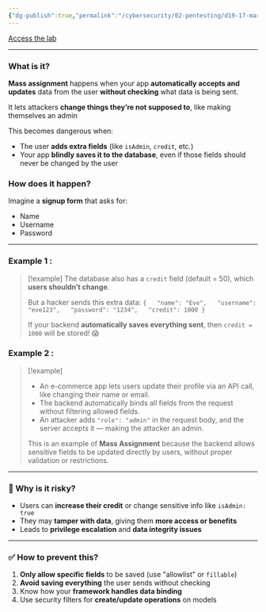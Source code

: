 ```yaml
---
{"dg-publish":true,"permalink":"/cybersecurity/02-pentesting/d19-17-mar/owasp-api-security-top-10-2/v6-mass-assignment/"}
---
```


[Access the lab](https://tryhackme.com/room/owaspapisecuritytop10d0)

---
### **What is it?**

**Mass assignment** happens when your app **automatically accepts and updates** data from the user **without checking** what data is being sent.

It lets attackers **change things they’re not supposed to**, like making themselves an admin

This becomes dangerous when:
- The user **adds extra fields** (like `isAdmin`, `credit`, etc.)
- Your app **blindly saves it to the database**, even if those fields should never be changed by the user


### **How does it happen?**

Imagine a **signup form** that asks for:
- Name
- Username
- Password

---
### **Example 1 :**

> [!example]
> The database also has a `credit` field (default = 50), which **users shouldn’t change**.
> 
> But a hacker sends this extra data:
> `{   "name": "Eve",   "username": "eve123",   "password": "1234",   "credit": 1000 }`
> 
> If your backend **automatically saves everything sent**, then `credit = 1000` will be stored! 😱


### **Example 2 :**

> [!example]
> - An e-commerce app lets users update their profile via an API call, like changing their name or email.
> - The backend automatically binds all fields from the request without filtering allowed fields.
> - An attacker adds `"role": "admin"` in the request body, and the server accepts it — making the attacker an admin.
> 
> This is an example of **Mass Assignment** because the backend allows sensitive fields to be updated directly by users, without proper validation or restrictions.

---
### **🎯 Why is it risky?**

- Users can **increase their credit** or change sensitive info like `isAdmin: true`
- They may **tamper with data**, giving them **more access or benefits**
- Leads to **privilege escalation** and **data integrity issues**

---
### **✅ How to prevent this?**

1. **Only allow specific fields** to be saved (use "allowlist" or `fillable`)
2. **Avoid saving everything** the user sends without checking
3. Know how your **framework handles data binding**
4. Use security filters for **create/update operations** on models